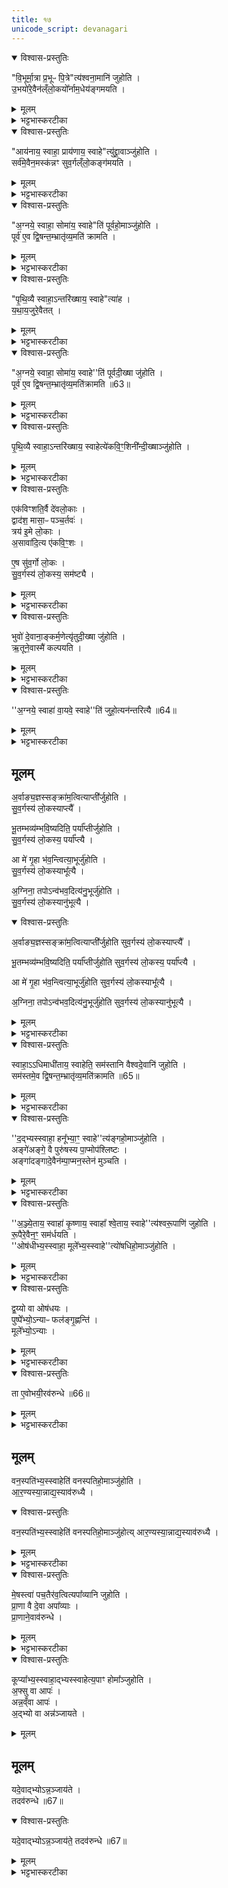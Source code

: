 ```yaml
---
title: १७
unicode_script: devanagari
---
```


<details open><summary>विश्वास-प्रस्तुतिः</summary>

"वि॒भूर्मा॒त्रा प्र॒भूᳶ पि॒त्रे"त्य॑श्वना॒मानि॑ जुहोति ।  
उ॒भयो॑रे॒वैन॑ल्ँलो॒कयो᳚र्नाम॒धेय॑ङ्गमयति ।  
</details>

<details><summary>मूलम्</summary>

"वि॒भूर्मा॒त्रा प्र॒भूᳶ पि॒त्रे"त्य॑श्वना॒मानि॑ जुहोति ।  
उ॒भयो॑रे॒वैन॑ल्ँलो॒कयो᳚र्नाम॒धेय॑ङ्गमयति ।  
</details>

<details><summary>भट्टभास्करटीका</summary>

1विभूर्मात्रेत्यादि ॥

अत्राश्वमेधप्रभवप्रयुक्तप्रयोक्ष्यमाणाखिलकर्ममन्त्रैः ।  
अन्नाहुतीर्ये विदधत्यथैषां मन्त्रानुपूर्वीं विदधात्यनेन ।  
संख्याहुतीस्तास्सकृदेव हुत्वा परार्धपर्यन्तमथ क्रमेण ।  
हुत्वाऽश्वनामप्रभृतीनि रात्रेः शेषोऽथ संख्याहुतिभिस्समाप्यः ॥   

विभूर्मात्रेत्याद्या होमाः अश्वनामाख्याः अश्वनाम्नः स्तुतिरूपत्वात् तेषां होमाः । 'इयं वै माता । असौ पिता' इति द्यावापृथिव्योः एनं यजमानं नामधेयं गमयति प्रापयति प्रशस्तनामधेयवन्तं करोति अश्ववनाम्नां होमेन । यद्वा - यत्रास्य नाम प्रथितं तत्रैत गमयति यत्रायं गच्छति तत्रास्य प्रशस्तं नाम गमयति ॥
</details>

<details open><summary>विश्वास-प्रस्तुतिः</summary>

"आय॑नाय॒ स्वाहा॒ प्राय॑णाय॒ स्वाहे"त्यु॑द्द्रा॒वाञ्जु॑होति ।  
सर्व॑मे॒वैन॒मस्क॑न्नꣳ सुव॒र्गल्ँलो॒कङ्ग॑मयति ।  
</details>

<details><summary>मूलम्</summary>

"आय॑नाय॒ स्वाहा॒ प्राय॑णाय॒ स्वाहे"त्यु॑द्द्रा॒वाञ्जु॑होति ।  
सर्व॑मे॒वैन॒मस्क॑न्नꣳ सुव॒र्गल्ँलो॒कङ्ग॑मयति ।  
</details>

<details><summary>भट्टभास्करटीका</summary>

2उद्द्रावानिति ॥ छत्रिन्यायेन उद्द्रावशब्दयोगात् । एनं यजमानं अस्कन्नं कदाचिदपि अप्रच्युतं स्वर्गं गमयति उद्द्रवणस्वभावत्वात् । अत एव तेन समुदायलक्षणा ॥
</details>

<details open><summary>विश्वास-प्रस्तुतिः</summary>

"अ॒ग्नये॒ स्वाहा॒ सोमा॑य॒ स्वाहे"ति॑ पूर्वहो॒माञ्जु॑होति ।  
पूर्व॑ ए॒व द्वि॒षन्त॒म्भ्रातृ॑व्य॒मति॑ क्रामति ।  
</details>

<details><summary>मूलम्</summary>

"अ॒ग्नये॒ स्वाहा॒ सोमा॑य॒ स्वाहे"ति॑ पूर्वहो॒माञ्जु॑होति ।  
पूर्व॑ ए॒व द्वि॒षन्त॒म्भ्रातृ॑व्य॒मति॑ क्रामति ।  
</details>

<details><summary>भट्टभास्करटीका</summary>

3पूर्वहोमानिति ॥ अश्वहोमापेक्षं पूर्वत्वम् । तेषां होमात्प्रथममेव द्विषन्तमतिक्रामति प्रथमभावित्वात् ॥
</details>

<details open><summary>विश्वास-प्रस्तुतिः</summary>

"पृ॒थि॒व्यै स्वाहा॒ऽन्तरि॑ख्षाय॒ स्वाहे"त्या॑ह ।  
य॒था॒य॒जुरे॒वैतत् ।  
</details>

<details><summary>मूलम्</summary>

"पृ॒थि॒व्यै स्वाहा॒ऽन्तरि॑ख्षाय॒ स्वाहे"त्या॑ह ।  
य॒था॒य॒जुरे॒वैतत् ।  
</details>

<details><summary>भट्टभास्करटीका</summary>

4यथायजुरिति । यथामन्त्रं तद्देवताहोमफलं लभत एव ॥
</details>

<details open><summary>विश्वास-प्रस्तुतिः</summary>

"अ॒ग्नये॒ स्वाहा॒ सोमा॑य॒ स्वाहे''ति॑ पूर्वदी॒ख्षा जु॑होति ।  
पूर्व॑ ए॒व द्वि॒षन्त॒म्भ्रातृ॑व्य॒मति॑क्रामति ॥63॥  
</details>

<details><summary>मूलम्</summary>

"अ॒ग्नये॒ स्वाहा॒ सोमा॑य॒ स्वाहे''ति॑ पूर्वदी॒ख्षा जु॑होति ।  
पूर्व॑ ए॒व द्वि॒षन्त॒म्भ्रातृ॑व्य॒मति॑क्रामति ॥63॥  
</details>

<details><summary>भट्टभास्करटीका</summary>

5पूर्वदीक्षा इति ॥ पूर्वकालभाविनो दीक्षाख्या होमाः ॥
</details>

<details open><summary>विश्वास-प्रस्तुतिः</summary>

पृ॒थि॒व्यै स्वाहा॒ऽन्तरि॑ख्षाय॒ स्वाहेत्ये॑कवि॒ꣳ॒शिनी᳚न्दी॒ख्षाञ्जु॑होति ।  
</details>

<details><summary>मूलम्</summary>

पृ॒थि॒व्यै स्वाहा॒ऽन्तरि॑ख्षाय॒ स्वाहेत्ये॑कवि॒ꣳ॒शिनी᳚न्दी॒ख्षाञ्जु॑होति ।  
</details>

<details><summary>भट्टभास्करटीका</summary>

6एकविंशिनीमिति । । एकविंशतिमन्त्रपरिमाणा । 'विंशतेश्च' इति डिनिः ।
</details>

<details open><summary>विश्वास-प्रस्तुतिः</summary>

एक॑विꣳशति॒र्वै दे॑वलो॒काः ।  
द्वाद॑श॒ मासा॒ᳶ पञ्च॒र्तवः॑ ।  
त्रय॑ इ॒मे लो॒काः ।  
अ॒सावा॑दि॒त्य ए॑कवि॒ꣳ॒शः ।

ए॒ष सु॑व॒र्गो लो॒कः ।  
सु॒व॒र्गस्य॑ लो॒कस्य॒ सम॑ष्ट्यै ।  
</details>

<details><summary>मूलम्</summary>

एक॑विꣳशति॒र्वै दे॑वलो॒काः ।  
द्वाद॑श॒ मासा॒ᳶ पञ्च॒र्तवः॑ ।  
त्रय॑ इ॒मे लो॒काः ।  
अ॒सावा॑दि॒त्य ए॑कवि॒ꣳ॒शः ।

ए॒ष सु॑व॒र्गो लो॒कः ।  
सु॒व॒र्गस्य॑ लो॒कस्य॒ सम॑ष्ट्यै ।  
</details>

<details><summary>भट्टभास्करटीका</summary>

एकविंशतिर्वा इत्यादि । गतम् ॥
</details>

<details open><summary>विश्वास-प्रस्तुतिः</summary>

भुवो॑ दे॒वाना॒ङ्कर्म॒णेत्यृ॑तुदी॒ख्षा जु॑होति ।  
ऋ॒तूने॒वास्मै॑ कल्पयति ।  
</details>

<details><summary>मूलम्</summary>

भुवो॑ दे॒वाना॒ङ्कर्म॒णेत्यृ॑तुदी॒ख्षा जु॑होति ।  
ऋ॒तूने॒वास्मै॑ कल्पयति ।  
</details>

<details><summary>भट्टभास्करटीका</summary>

7ऋतुदीक्षा ऋतुशब्दवद्भी मन्त्रैः साध्याः । कल्पयति यथायथं प्रवर्तयति ॥
</details>

<details open><summary>विश्वास-प्रस्तुतिः</summary>

''अ॒ग्नये॒ स्वाहा॑ वा॒यवे॒ स्वाहे''ति॑ जुहो॒त्यन॑न्तरित्यै ॥64॥  
</details>

<details><summary>मूलम्</summary>

''अ॒ग्नये॒ स्वाहा॑ वा॒यवे॒ स्वाहे''ति॑ जुहो॒त्यन॑न्तरित्यै ॥64॥  
</details>

<details><summary>भट्टभास्करटीका</summary>

8अनन्तरित्यै अनन्तर्हितत्वाय यजमानस्य 'प्रजापतिरसि' इति तद्भावेन सर्वेषु कालेषु ख्यातत्वात् ॥
</details>

## मूलम् 
अ॒र्वाङ्य॒ज्ञस्सङ्क्रा॑म॒त्वित्याप्ती᳚र्जुहोति ।  
सु॒व॒र्गस्य॑ लो॒कस्याप्त्यै᳚ ।  


भू॒तम्भव्य॑म्भवि॒ष्यदिति॒ पर्या᳚प्तीर्जुहोति ।  
सु॒व॒र्गस्य॑ लो॒कस्य॒ पर्या᳚प्त्यै ।  


आ मे॑ गृ॒हा भ॑व॒न्त्वित्या॒भूर्जु॑होति ।  
सु॒व॒र्गस्य॑ लो॒कस्याभू᳚त्यै ।  

अ॒ग्निना॒ तपोऽन्व॑भव॒दित्य॑नु॒भूर्जु॑होति ।  
सु॒व॒र्गस्य॑ लो॒कस्यानु॑भूत्यै ।  
<details open><summary>विश्वास-प्रस्तुतिः</summary>

अ॒र्वाङ्य॒ज्ञस्सङ्क्रा॑म॒त्वित्याप्ती᳚र्जुहोति सुव॒र्गस्य॑ लो॒कस्याप्त्यै᳚ ।  


भू॒तम्भव्य॑म्भवि॒ष्यदिति॒ पर्या᳚प्तीर्जुहोति सुव॒र्गस्य॑ लो॒कस्य॒ पर्या᳚प्त्यै ।  


आ मे॑ गृ॒हा भ॑व॒न्त्वित्या॒भूर्जु॑होति सुव॒र्गस्य॑ लो॒कस्याभू᳚त्यै ।  

अ॒ग्निना॒ तपोऽन्व॑भव॒दित्य॑नु॒भूर्जु॑होति सुव॒र्गस्य॑ लो॒कस्यानु॑भूत्यै ।  
</details>

<details><summary>मूलम्</summary>

अ॒र्वाङ्य॒ज्ञस्सङ्क्रा॑म॒त्वित्याप्ती᳚र्जुहोति सुव॒र्गस्य॑ लो॒कस्याप्त्यै᳚ ।  


भू॒तम्भव्य॑म्भवि॒ष्यदिति॒ पर्या᳚प्तीर्जुहोति सुव॒र्गस्य॑ लो॒कस्य॒ पर्या᳚प्त्यै ।  


आ मे॑ गृ॒हा भ॑व॒न्त्वित्या॒भूर्जु॑होति सुव॒र्गस्य॑ लो॒कस्याभू᳚त्यै ।  

अ॒ग्निना॒ तपोऽन्व॑भव॒दित्य॑नु॒भूर्जु॑होति सुव॒र्गस्य॑ लो॒कस्यानु॑भूत्यै ।  
</details>

<details><summary>भट्टभास्करटीका</summary>

9आप्तयः सर्वाप्तिसाधनत्वात् । पर्याप्तयः पर्याप्तविभूतिसाधनत्वात् । आभुवः 'गृहादीनामाभिमुख्येन भवनहेतुत्वात् । अनुभुवः तपःप्रभृतीनामनुभवसाधनत्वात् ।  
</details>

<details open><summary>विश्वास-प्रस्तुतिः</summary>

स्वाहा॒ऽऽधिमाधी॑ताय॒ स्वाहेति॒ सम॑स्तानि वैश्वदे॒वानि॑ जुहोति ।  
सम॑स्तमे॒व द्वि॒षन्त॒म्भ्रातृ॑व्य॒मति॑क्रामति ॥65॥  
</details>

<details><summary>मूलम्</summary>

स्वाहा॒ऽऽधिमाधी॑ताय॒ स्वाहेति॒ सम॑स्तानि वैश्वदे॒वानि॑ जुहोति ।  
सम॑स्तमे॒व द्वि॒षन्त॒म्भ्रातृ॑व्य॒मति॑क्रामति ॥65॥  
</details>

<details><summary>भट्टभास्करटीका</summary>

वैश्वदेवानि प्रजापत्यादि- विश्वदेवाराधनत्वात् । समस्तग्रहणं दीक्षाहुत्यादिष्वंशेन विनियोगात् ॥
</details>

<details open><summary>विश्वास-प्रस्तुतिः</summary>

''द॒द्भ्यस्स्वाहा॒ हनू᳚भ्या॒ꣳ॒ स्वाहे''त्य॑ङ्गहो॒माञ्जु॑होति ।  
अङ्गे॑अङ्गे॒ वै पुरु॑षस्य पा॒प्मोप॑श्लिष्टः ।  
अङ्गा॑दङ्गादे॒वैन॑म्पा॒प्मन॒स्तेन॑ मुञ्चति ।
</details>

<details><summary>मूलम्</summary>

''द॒द्भ्यस्स्वाहा॒ हनू᳚भ्या॒ꣳ॒ स्वाहे''त्य॑ङ्गहो॒माञ्जु॑होति ।  
अङ्गे॑अङ्गे॒ वै पुरु॑षस्य पा॒प्मोप॑श्लिष्टः ।  
अङ्गा॑दङ्गादे॒वैन॑म्पा॒प्मन॒स्तेन॑ मुञ्चति ।
</details>

<details><summary>भट्टभास्करटीका</summary>

10अग्नेअङ्गे सर्वस्मिन्नङ्गे । सर्वाङ्गहोमात् सर्वाङ्गप्रभवात् पापान्मुक्तो भवति यजमानः ॥
</details>

<details open><summary>विश्वास-प्रस्तुतिः</summary>

''अ॒ञ्ज्ये॒ताय॒ स्वाहा॑ कृ॒ष्णाय॒ स्वाहा᳚ श्वे॒ताय॒ स्वाहे''त्य॑श्वरू॒पाणि॑ जुहोति ।  
रू॒पैरे॒वैन॒ꣳ॒ सम॑र्धयति ।  
''ओष॑धीभ्य॒स्स्वाहा॒ मूले᳚भ्य॒स्स्वाहे''त्यो॑षधिहो॒माञ्जु॑होति ।  
</details>

<details><summary>मूलम्</summary>

''अ॒ञ्ज्ये॒ताय॒ स्वाहा॑ कृ॒ष्णाय॒ स्वाहा᳚ श्वे॒ताय॒ स्वाहे''त्य॑श्वरू॒पाणि॑ जुहोति ।  
रू॒पैरे॒वैन॒ꣳ॒ सम॑र्धयति ।  
''ओष॑धीभ्य॒स्स्वाहा॒ मूले᳚भ्य॒स्स्वाहे''त्यो॑षधिहो॒माञ्जु॑होति ।  
</details>

<details><summary>भट्टभास्करटीका</summary>

11 'अञ्ज्येताय स्वाहा, कृष्णाय स्वाहा श्वेतायस्वाहा' इत्यनुवाकद्वयस्य प्रतीकग्रहणगम् ।  
</details>

<details open><summary>विश्वास-प्रस्तुतिः</summary>

द्व॒य्यो वा ओष॑धयः ।  
पुष्पे᳚भ्यो॒ऽन्याᳶ फल॑ङ्गृ॒ह्णन्ति॑ ।  
मूले᳚भ्यो॒ऽन्याः ।  
</details>

<details><summary>मूलम्</summary>

द्व॒य्यो वा ओष॑धयः ।  
पुष्पे᳚भ्यो॒ऽन्याᳶ फल॑ङ्गृ॒ह्णन्ति॑ ।  
मूले᳚भ्यो॒ऽन्याः ।  
</details>

<details><summary>भट्टभास्करटीका</summary>

गृह्णन्तीति । 'एकान्याभ्याम्' इति निघाताभावः ।  
</details>

<details open><summary>विश्वास-प्रस्तुतिः</summary>

ता ए॒वोभयी॒रव॑रुन्धे ॥66॥  
</details>

<details><summary>मूलम्</summary>

ता ए॒वोभयी॒रव॑रुन्धे ॥66॥  
</details>

<details><summary>भट्टभास्करटीका</summary>

ता एवेति । द्विप्रकारौषध्युपादानात् ॥
</details>

## मूलम् 
वन॒स्पति॑भ्य॒स्स्वाहेति॑ वनस्पतिहो॒माञ्जु॑होति ।  
आ॒र॒ण्यस्या॒न्नाद्य॒स्याव॑रुध्यै ।  

<details open><summary>विश्वास-प्रस्तुतिः</summary>

वन॒स्पति॑भ्य॒स्स्वाहेति॑ वनस्पतिहो॒माञ्जु॑होत्य् आर॒ण्यस्या॒न्नाद्य॒स्याव॑रुध्यै ।  
</details>

<details><summary>मूलम्</summary>

वन॒स्पति॑भ्य॒स्स्वाहेति॑ वनस्पतिहो॒माञ्जु॑होत्य् आर॒ण्यस्या॒न्नाद्य॒स्याव॑रुध्यै ।  
</details>

<details><summary>भट्टभास्करटीका</summary>

12आरण्यस्येति ॥ वनानां पतयो वनस्पतयः इति तेषामरण्यप्रभवत्वात् ॥
</details>

<details open><summary>विश्वास-प्रस्तुतिः</summary>

मे॒षस्त्वा॑ पच॒तैर॑व॒त्वित्यपा᳚व्यानि जुहोति ।  
प्रा॒णा वै दे॒वा अपा᳚व्याः ।  
प्रा॒णाने॒वाव॑रुन्धे ।  
</details>

<details><summary>मूलम्</summary>

मे॒षस्त्वा॑ पच॒तैर॑व॒त्वित्यपा᳚व्यानि जुहोति ।  
प्रा॒णा वै दे॒वा अपा᳚व्याः ।  
प्रा॒णाने॒वाव॑रुन्धे ।  
</details>

<details><summary>भट्टभास्करटीका</summary>

13अपाव्यानीति ॥ सर्वस्य पावनत्वात् । स्वयं केनचिदपाव्या मेषादयः तत्प्रतिपादकत्वात् मन्राणामपाव्यत्वात् तदवरोधः ॥
</details>

<details open><summary>विश्वास-प्रस्तुतिः</summary>

कूप्या᳚भ्य॒स्स्वाहा॒द्भ्यस्स्वाहेत्य॒पाꣳ होमा᳚ञ्जुहोति ।  
अ॒फ्सु वा आपः॑ ।  
अन्न॒व्ँवा आपः॑ ।  
अ॒द्भ्यो वा अन्न॑ञ्जायते ।  
</details>

<details><summary>मूलम्</summary>

कूप्या᳚भ्य॒स्स्वाहा॒द्भ्यस्स्वाहेत्य॒पाꣳ होमा᳚ञ्जुहोति ।  
अ॒फ्सु वा आपः॑ ।  
अन्न॒व्ँवा आपः॑ ।  
अ॒द्भ्यो वा अन्न॑ञ्जायते ।  
</details>

## मूलम् 

यदे॒वाद्भ्योऽन्न॒ञ्जाय॑ते ।  
तदव॑रुन्धे ॥67॥  
<details open><summary>विश्वास-प्रस्तुतिः</summary>

यदे॒वाद्भ्योऽन्न॒ञ्जाय॑ते॒ तदव॑रुन्धे ॥67॥  
</details>

<details><summary>मूलम्</summary>

यदे॒वाद्भ्योऽन्न॒ञ्जाय॑ते॒ तदव॑रुन्धे ॥67॥  
</details>

<details><summary>भट्टभास्करटीका</summary>

14कूप्याभ्यस्स्वाहा, अद्भ्यस्वाहेत्यपां होमान् जुहोतीत्यनुवाकद्वयो पादानम् । अपां होमेन अप्कारणकं सर्वमन्नमवरुन्धे । तत्राप्छब्देन अप्कारणकमन्नमुच्यते । व्यापकत्वाद्वा अन्नस्य । निमित्तात्सप्तमी । अन्ननिष्पत्त्यर्थं हि आपः कूप्यादीन् व्याप्य वर्तन्ते । तस्मात् स्वयमन्नमेवापः तत्कारणत्वात्, तदेवाह - अद्भ्यः खलु अन्नं जायते तस्मादद्भ्यो जायते यदन्नं तदवरुन्धे ॥



इति तैत्तिरीयब्राह्मणे तृतीये अष्टमे अश्वमेधे सप्तदशोऽनुबाकः ॥  

</details>

